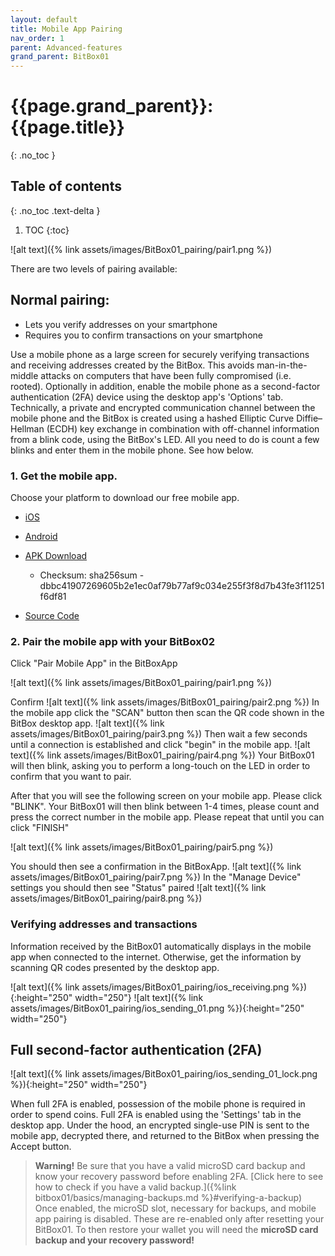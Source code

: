 ```yaml
---
layout: default
title: Mobile App Pairing
nav_order: 1
parent: Advanced-features
grand_parent: BitBox01
---
```

# {{page.grand_parent}}: {{page.title}}
{: .no_toc }

## Table of contents
{: .no_toc .text-delta }

1. TOC
{:toc}


![alt text]({% link assets/images/BitBox01_pairing/pair1.png %})

There are two levels of pairing available:

## Normal pairing:
- Lets you verify addresses on your smartphone
- Requires you to confirm transactions on your smartphone

Use a mobile phone as a large screen for securely verifying transactions and receiving addresses created by the BitBox. This avoids man-in-the-middle attacks on computers that have been fully compromised (i.e. rooted). Optionally in addition, enable the mobile phone as a second-factor authentication (2FA) device using the desktop app's 'Options' tab.
Technically, a private and encrypted communication channel between the mobile phone and the BitBox is created using a hashed Elliptic Curve Diffie–Hellman (ECDH) key exchange in combination with off-channel information from a blink code, using the BitBox's LED. All you need to do is count a few blinks and enter them in the mobile phone. See how below.


### 1. Get the mobile app.
Choose your platform to download our free mobile app.

- [iOS](https://itunes.apple.com/us/app/digital-bitbox-2fa/id1079896740)

- [Android](https://play.google.com/store/apps/details?id=com.digitalbitbox.tfa)

- [APK Download](https://github.com/digitalbitbox/2FA-app/releases)
    - Checksum: sha256sum - dbbc41907269605b2e1ec0af79b77af9c034e255f3f8d7b43fe3f11251f6df81

- [Source Code](https://github.com/digitalbitbox/2FA-app)



### 2. Pair the mobile app with your BitBox02
Click "Pair Mobile App" in the BitBoxApp

![alt text]({% link assets/images/BitBox01_pairing/pair1.png %})

Confirm
![alt text]({% link assets/images/BitBox01_pairing/pair2.png  %})
In the mobile app click the "SCAN" button then scan the QR code shown in the BitBox desktop app.
![alt text]({% link assets/images/BitBox01_pairing/pair3.png  %})
Then wait a few seconds until a connection is established and click "begin" in the mobile app.
![alt text]({% link assets/images/BitBox01_pairing/pair4.png  %})
Your BitBox01 will then blink, asking you to perform a long-touch on the LED in order to confirm that you want to pair.

After that you will see the following screen on your mobile app. Please click "BLINK".
Your BitBox01 will then blink between 1-4 times, please count and press the correct number in the mobile app.
Please repeat that until you can click "FINISH"

![alt text]({% link assets/images/BitBox01_pairing/pair5.png  %})

You should then see a confirmation in the BitBoxApp.
![alt text]({% link assets/images/BitBox01_pairing/pair7.png  %})
In the "Manage Device" settings you should then see "Status" paired
![alt text]({% link assets/images/BitBox01_pairing/pair8.png  %})





### Verifying addresses and transactions
Information received by the BitBox01 automatically displays in the mobile app when connected to the internet.
Otherwise, get the information by scanning QR codes presented by the desktop app.

![alt text]({% link assets/images/BitBox01_pairing/ios_receiving.png  %}){:height="250" width="250"}
![alt text]({% link assets/images/BitBox01_pairing/ios_sending_01.png  %}){:height="250" width="250"}



## Full second-factor authentication (2FA)
![alt text]({% link assets/images/BitBox01_pairing/ios_sending_01_lock.png  %}){:height="250" width="250"}

When full 2FA is enabled, possession of the mobile phone is required in order to spend coins. Full 2FA is enabled using the 'Settings' tab in the desktop app. Under the hood, an encrypted single-use PIN is sent to the mobile app, decrypted there, and returned to the BitBox when pressing the Accept button.

>**Warning!** Be sure that you have a valid microSD card backup and know your recovery password before enabling 2FA. [Click here to see how to check if you have a valid backup.]({%link bitbox01/basics/managing-backups.md %}#verifying-a-backup) Once enabled, the microSD slot, necessary for backups, and mobile app pairing is disabled. These are re-enabled only after resetting your BitBox01. To then restore your wallet you will need the **microSD card backup and your recovery password!**
